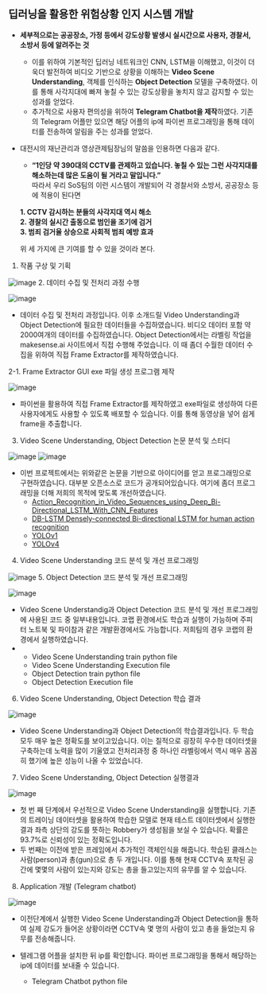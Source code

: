 ## 딥러닝을 활용한 위험상황 인지 시스템 개발
- **세부적으로는 공공장소, 가정 등에서 강도상황 발생시 실시간으로 사용자, 경찰서, 소방서 등에 알려주는 것** 
   - 이를 위하여 기본적인 딥러닝 네트워크인 CNN, LSTM을 이해했고, 이것이 더욱더 발전하여 비디오 기반으로 상황을 이해하는 **Video Scene Understanding**, 객체를 인식하는 **Object Detection** 모델을 구축하였다. 이를 통해 사각지대에 빠져 놓칠 수 있는 강도상황을 놓치지 않고 감지할 수 있는 성과를 얻었다.
   - 추가적으로 사용자 편의성을 위하여 **Telegram Chatbot을 제작**하였다. 기존의 Telegram 어플만 있으면 해당 어플의 ip에 파이썬 프로그래밍을 통해 데이터를 전송하여 알림을 주는 성과를 얻었다.  
 
- 대전시의 재난관리과 영상관제팀장님의 말씀을 인용하면 다음과 같다.  

   - **“1인당 약 390대의 CCTV를 관제하고 있습니다. 놓칠 수 있는 그런 사각지대를 해소하는데 많은 도움이 될 거라고 말입니다.”**  
     따라서 우리 SoS팀의 이런 시스템이 개발되어 각 경찰서와 소방서, 공공장소 등에 적용이 된다면   

   **1. CCTV 감시하는 분들의 사각지대 역시 해소**  
   **2. 경찰의 실시간 출동으로 범인을 조기에 검거**   
   **3. 범죄 검거율 상승으로 사회적 범죄 예방 효과**     

   위 세 가지에 큰 기여를 할 수 있을 것이라 본다.  

1. 작품 구상 및 기획

![image](https://user-images.githubusercontent.com/76835313/145256882-4589eae3-07fe-477b-917c-6768319ccf96.png)
2. 데이터 수집 및 전처리 과정 수행

![image](https://user-images.githubusercontent.com/76835313/145256959-7663b1dd-2e28-4c35-8226-104df3836bd0.png)
- 데이터 수집 및 전처리 과정입니다. 이후 소개드릴 Video Understanding과 Object Detection에 필요한 데이터들을 수집하였습니다. 비디오 데이터 포함 약 2000여개의 데이터를 수집하였습니다. Object Detection에서는 라벨링 작업을 makesense.ai 사이트에서 직접 수행해 주었습니다. 이 때 좀더 수월한 데이터 수집을 위하여 직접 Frame Extractor를 제작하였습니다. 
 
2-1. Frame Extractor GUI exe 파일 생성 프로그램 제작  

![image](https://user-images.githubusercontent.com/76835313/145257066-2376f51b-bc59-4754-83b4-7accdbb1c377.png)
- 파이썬을 활용하여 직접 Frame Extractor를 제작하였고 exe파일로 생성하여 다른 사용자에게도 사용할 수 있도록 배포할 수 있습니다. 이를 통해 동영상을 넣어 쉽게 frame을 추출합니다.
3. Video Scene Understanding, Object Detection 논문 분석 및 스터디

![image](https://user-images.githubusercontent.com/76835313/145257139-f293da29-b1dc-4038-a01f-a6af73f27d51.png)
![image](https://user-images.githubusercontent.com/76835313/145257162-89090682-0288-486b-b562-798d02f53ce5.png)
- 이번 프로젝트에서는 위와같은 논문을 기반으로 아이디어를 얻고 프로그래밍으로 구현하였습니다. 대부분 오픈소스로 코드가 공개되어있습니다. 여기에 좀더 프로그래밍을 더해 저희의 목적에 맞도록 개선하였습니다.
   * [Action_Recognition_in_Video_Sequences_using_Deep_Bi-Directional_LSTM_With_CNN_Features](https://github.com/engineerjkk/CapstoneDesign/blob/main/05.Reference/Action_Recognition_in_Video_Sequences_using_Deep_Bi-Directional_LSTM_With_CNN_Features.pdf)
   * [DB-LSTM Densely-connected Bi-directional LSTM for human action recognition](https://github.com/engineerjkk/CapstoneDesign/blob/main/05.Reference/DB-LSTM%20Densely-connected%20Bi-directional%20LSTM%20for%20human%20action%20recognition.pdf)
   * [YOLOv1](https://github.com/engineerjkk/CapstoneDesign/blob/main/05.Reference/YOLOv1.pdf)
   * [YOLOv4](https://github.com/engineerjkk/CapstoneDesign/blob/main/05.Reference/YOLOv4.pdf)
4. Video Scene Understanding 코드 분석 및 개선 프로그래밍

![image](https://user-images.githubusercontent.com/76835313/145257241-bbf1b38f-3545-4ed5-9426-3db6fb6003e1.png)
5. Object Detection 코드 분석 및 개선 프로그래밍
   
![image](https://user-images.githubusercontent.com/76835313/145257281-efa621cb-2673-45fa-801c-96f5b760f31b.png)
- Video Scene Understandig과 Object Detection 코드 분석 및 개선 프로그래밍에 사용된 코드 중 일부내용입니다. 코랩 환경에서도 학습과 실행이 가능하며 주피터 노트북 및 파이참과 같은 개발환경에서도 가능합니다. 저희팀의 경우 코랩의 환경에서 실행하였습니다. 
- 
   * Video Scene Understanding train python file
   * Video Scene Understanding Execution file
   * Object Detection train python file
   * Object Detection Execution file
  
6. Video Scene Understanding, Object Detection 학습 결과

![image](https://user-images.githubusercontent.com/76835313/145257355-4612fb62-32f6-4de4-b7a9-32e7d9d8f253.png)
- Video Scene Understanding과 Object Detection의 학습결과입니다. 두 학습 모두 매우 높은 정확도를 보이고있습니다. 이는 질적으로 굉장히 우수한 데이터셋을 구축하는데 노력을 많이 기울였고 전처리과정 중 하나인 라벨링에서 역시 매우 꼼꼼히 했기에 높은 성능이 나올 수 있었습니다.
7. Video Scene Understanding, Object Detection 실행결과

![image](https://user-images.githubusercontent.com/76835313/145257430-cf85f4fa-f0d6-4d5d-92bc-7911998a5175.png)
- 첫 번 째 단계에서 우선적으로 Video Scene Understanding을 실행합니다. 기존의 트레이닝 데이터셋을 활용하여 학습한 모델로 현재 테스트 데이터셋에서 실행한 결과 좌측 상단의 강도를 뜻하는 Robbery가 생성됨을 보실 수 있습니다. 확률은 93.7%로 신뢰성이 있는 정확도입니다. 
- 두 번째는 이전에 받은 프레임에서 추가적인 객체인식을 해줍니다. 학습된 클래스는 사람(person)과 총(gun)으로 총 두 개입니다. 이를 통해 현재 CCTV속 포착된 공간에 몇몇의 사람이 있는지와 강도는 총을 들고있는지의 유무를 알 수 있습니다. 
8. Application 개발 (Telegram chatbot)

![image](https://user-images.githubusercontent.com/76835313/145257505-fdb6b416-3668-4a2f-b3ff-3f414d7c89f8.png)
- 이전단계에서 실행한 Video Scene Understanding과 Object Detection을 통하여 실제 강도가 들어온 상황이라면 CCTV속 몇 명의 사람이 있고 총을 들었는지 유무를 전송해줍니다.
- 텔레그램 어플을 설치한 뒤 ip를 확인합니다. 파이썬 프로그래밍을 통해서 해당하는 ip에 데이터를 보내줄 수 있습니다. 

   * Telegram Chatbot python file

